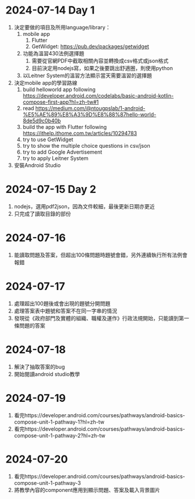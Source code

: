 # 2024-07-14 Day 1
1. 決定要做的項目及所用language/library：
    1. mobile app
        1. Flutter
        2. GetWidget: https://pub.dev/packages/getwidget
    2. 功能為溫習430法例選擇題
        1. 需要從官網PDF中截取相關內容並轉換成csv格式或json格式
        2. 目前決定用nodejs寫，如果之後要跳出舒適圈，則使用python
    3. 以Leitner System的溫習方法顯示當天需要溫習的選擇題
2. 決定mobile app的學習路線
    1. build helloworld app following https://developer.android.com/codelabs/basic-android-kotlin-compose-first-app?hl=zh-tw#1
    2. read https://medium.com/@ntougpslab/1-android-%E5%AE%89%E8%A3%9D%E8%88%87hello-world-8de5d9c0b40b
    3. build the app with Flutter following https://ithelp.ithome.com.tw/articles/10294783
    4. try to use GetWidget
    5. try to show the multiple choice questions in csv/json
    6. try to add Google Advertisement
    7. try to apply Leitner System
3. 安裝Android Studio

# 2024-07-15 Day 2
1. nodejs，選用pdf2json，因為文件較細，最後更新日期亦更近
2. 只完成了讀取目錄的部份

# 2024-07-16
1. 能讀取問題及答案，但超出100條問題時題號會錯，另外連續執行所有法例會報錯

# 2024-07-17
1. 處理超出100題後或會出現的題號分開問題
2. 處理答案表中題號和答案不在同一字串的情況
3. 發現從《政府部門及實體的組織、職權及運作》行政法規開始，只能讀到第一條問題的答案

# 2024-07-18
1. 解決了抽取答案的bug
2. 開始閱讀android studio教學

# 2024-07-19
1. 看完https://developer.android.com/courses/pathways/android-basics-compose-unit-1-pathway-1?hl=zh-tw
2. 看完https://developer.android.com/courses/pathways/android-basics-compose-unit-1-pathway-2?hl=zh-tw

# 2024-07-20
1. 看完https://developer.android.com/courses/pathways/android-basics-compose-unit-1-pathway-3
2. 將教學內容的component應用到顯示問題、答案及載入背景圖片